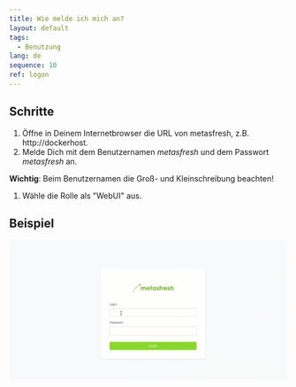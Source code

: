 ```yaml
---
title: Wie melde ich mich an?
layout: default
tags:
  - Benutzung
lang: de
sequence: 10
ref: logon
---
```


## Schritte

1. Öffne in Deinem Internetbrowser die URL von metasfresh, z.B. http://dockerhost.
1. Melde Dich mit dem Benutzernamen _metasfresh_ und dem Passwort _metasfresh_ an.

 **Wichtig**: Beim Benutzernamen die Groß- und Kleinschreibung beachten!

1. Wähle die Rolle als "WebUI" aus.

## Beispiel
![](assets/login.gif)
